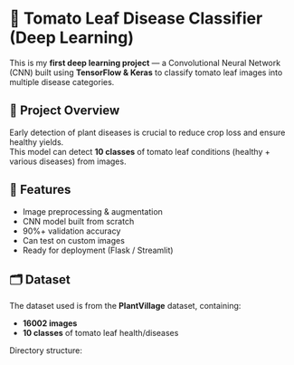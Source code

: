 # 🍅 Tomato Leaf Disease Classifier (Deep Learning)

This is my **first deep learning project** — a Convolutional Neural Network (CNN) built using **TensorFlow & Keras** to classify tomato leaf images into multiple disease categories.

## 📌 Project Overview
Early detection of plant diseases is crucial to reduce crop loss and ensure healthy yields.  
This model can detect **10 classes** of tomato leaf conditions (healthy + various diseases) from images.

## 🚀 Features
- Image preprocessing & augmentation
- CNN model built from scratch
- 90%+ validation accuracy
- Can test on custom images
- Ready for deployment (Flask / Streamlit)

## 🗂 Dataset
The dataset used is from the **PlantVillage** dataset, containing:
- **16002 images**
- **10 classes** of tomato leaf health/diseases

Directory structure:
